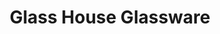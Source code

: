 ---
title: "Glass House Glassware"
url: /milwaukee/glass-house-glassware/
shop: Haushaltsartikel
---